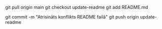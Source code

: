 git pull origin main
git checkout update-readme
git add README.md

git commit -m "Atrisināts konflikts README failā"
git push origin update-readme
 
